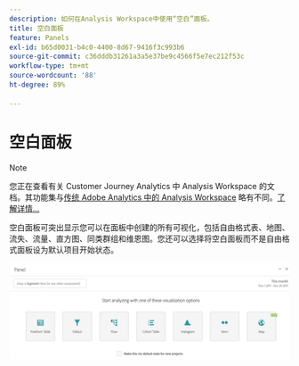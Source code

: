 ```yaml
---
description: 如何在Analysis Workspace中使用“空白”面板。
title: 空白面板
feature: Panels
exl-id: b65d0031-b4c0-4400-8d67-9416f3c993b6
source-git-commit: c36dddb31261a3a5e37be9c4566f5e7ec212f53c
workflow-type: tm+mt
source-wordcount: '88'
ht-degree: 89%

---
```


# 空白面板

>[!NOTE]
>
>您正在查看有关 Customer Journey Analytics 中 Analysis Workspace 的文档。其功能集与[传统 Adobe Analytics 中的 Analysis Workspace](https://experienceleague.adobe.com/docs/analytics/analyze/analysis-workspace/home.html?lang=zh-Hans) 略有不同。[了解详情...](/help/getting-started/cja-aa.md)

空白面板可突出显示您可以在面板中创建的所有可视化，包括自由格式表、地图、流失、流量、直方图、同类群组和维恩图。您还可以选择将空白面板而不是自由格式面板设为默认项目开始状态。

![](assets/blank_panel.png)
